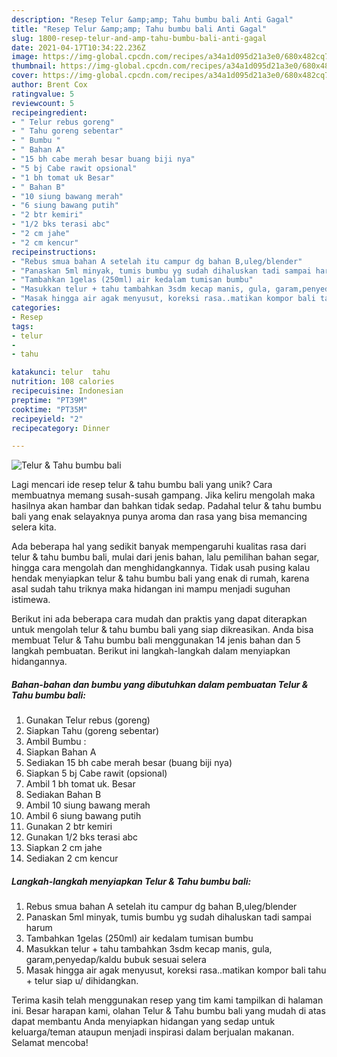 ```yaml
---
description: "Resep Telur &amp;amp; Tahu bumbu bali Anti Gagal"
title: "Resep Telur &amp;amp; Tahu bumbu bali Anti Gagal"
slug: 1800-resep-telur-and-amp-tahu-bumbu-bali-anti-gagal
date: 2021-04-17T10:34:22.236Z
image: https://img-global.cpcdn.com/recipes/a34a1d095d21a3e0/680x482cq70/telur-tahu-bumbu-bali-foto-resep-utama.jpg
thumbnail: https://img-global.cpcdn.com/recipes/a34a1d095d21a3e0/680x482cq70/telur-tahu-bumbu-bali-foto-resep-utama.jpg
cover: https://img-global.cpcdn.com/recipes/a34a1d095d21a3e0/680x482cq70/telur-tahu-bumbu-bali-foto-resep-utama.jpg
author: Brent Cox
ratingvalue: 5
reviewcount: 5
recipeingredient:
- " Telur rebus goreng"
- " Tahu goreng sebentar"
- " Bumbu "
- " Bahan A"
- "15 bh cabe merah besar buang biji nya"
- "5 bj Cabe rawit opsional"
- "1 bh tomat uk Besar"
- " Bahan B"
- "10 siung bawang merah"
- "6 siung bawang putih"
- "2 btr kemiri"
- "1/2 bks terasi abc"
- "2 cm jahe"
- "2 cm kencur"
recipeinstructions:
- "Rebus smua bahan A setelah itu campur dg bahan B,uleg/blender"
- "Panaskan 5ml minyak, tumis bumbu yg sudah dihaluskan tadi sampai harum"
- "Tambahkan 1gelas (250ml) air kedalam tumisan bumbu"
- "Masukkan telur + tahu tambahkan 3sdm kecap manis, gula, garam,penyedap/kaldu bubuk sesuai selera"
- "Masak hingga air agak menyusut, koreksi rasa..matikan kompor bali tahu + telur siap u/ dihidangkan."
categories:
- Resep
tags:
- telur
- 
- tahu

katakunci: telur  tahu 
nutrition: 108 calories
recipecuisine: Indonesian
preptime: "PT39M"
cooktime: "PT35M"
recipeyield: "2"
recipecategory: Dinner

---
```



![Telur &amp; Tahu bumbu bali](https://img-global.cpcdn.com/recipes/a34a1d095d21a3e0/680x482cq70/telur-tahu-bumbu-bali-foto-resep-utama.jpg)

Lagi mencari ide resep telur &amp; tahu bumbu bali yang unik? Cara membuatnya memang susah-susah gampang. Jika keliru mengolah maka hasilnya akan hambar dan bahkan tidak sedap. Padahal telur &amp; tahu bumbu bali yang enak selayaknya punya aroma dan rasa yang bisa memancing selera kita.

Ada beberapa hal yang sedikit banyak mempengaruhi kualitas rasa dari telur &amp; tahu bumbu bali, mulai dari jenis bahan, lalu pemilihan bahan segar, hingga cara mengolah dan menghidangkannya. Tidak usah pusing kalau hendak menyiapkan telur &amp; tahu bumbu bali yang enak di rumah, karena asal sudah tahu triknya maka hidangan ini mampu menjadi suguhan istimewa.




Berikut ini ada beberapa cara mudah dan praktis yang dapat diterapkan untuk mengolah telur &amp; tahu bumbu bali yang siap dikreasikan. Anda bisa membuat Telur &amp; Tahu bumbu bali menggunakan 14 jenis bahan dan 5 langkah pembuatan. Berikut ini langkah-langkah dalam menyiapkan hidangannya.

<!--inarticleads1-->

##### Bahan-bahan dan bumbu yang dibutuhkan dalam pembuatan Telur &amp; Tahu bumbu bali:

1. Gunakan  Telur rebus (goreng)
1. Siapkan  Tahu (goreng sebentar)
1. Ambil  Bumbu :
1. Siapkan  Bahan A
1. Sediakan 15 bh cabe merah besar (buang biji nya)
1. Siapkan 5 bj Cabe rawit (opsional)
1. Ambil 1 bh tomat uk. Besar
1. Sediakan  Bahan B
1. Ambil 10 siung bawang merah
1. Ambil 6 siung bawang putih
1. Gunakan 2 btr kemiri
1. Gunakan 1/2 bks terasi abc
1. Siapkan 2 cm jahe
1. Sediakan 2 cm kencur




<!--inarticleads2-->

##### Langkah-langkah menyiapkan Telur &amp; Tahu bumbu bali:

1. Rebus smua bahan A setelah itu campur dg bahan B,uleg/blender
1. Panaskan 5ml minyak, tumis bumbu yg sudah dihaluskan tadi sampai harum
1. Tambahkan 1gelas (250ml) air kedalam tumisan bumbu
1. Masukkan telur + tahu tambahkan 3sdm kecap manis, gula, garam,penyedap/kaldu bubuk sesuai selera
1. Masak hingga air agak menyusut, koreksi rasa..matikan kompor bali tahu + telur siap u/ dihidangkan.




Terima kasih telah menggunakan resep yang tim kami tampilkan di halaman ini. Besar harapan kami, olahan Telur &amp; Tahu bumbu bali yang mudah di atas dapat membantu Anda menyiapkan hidangan yang sedap untuk keluarga/teman ataupun menjadi inspirasi dalam berjualan makanan. Selamat mencoba!
